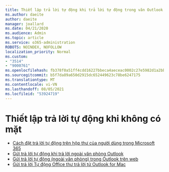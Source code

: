 ```yaml
---
title: Thiết lập trả lời tự động khi trả lời tự động trong văn Outlook
ms.author: daeite
author: daeite
manager: joallard
ms.date: 04/21/2020
ms.audience: Admin
ms.topic: article
ms.service: o365-administration
ROBOTS: NOINDEX, NOFOLLOW
localization_priority: Normal
ms.custom:
- "3514"
- "9000761"
ms.openlocfilehash: fb378f0a51ff4cdd16227bbeca4aeceac0002c27e5982d1a2bb25579dc2cd21b
ms.sourcegitcommit: b5f7da89a650d2915dc652449623c78be6247175
ms.translationtype: MT
ms.contentlocale: vi-VN
ms.lasthandoff: 08/05/2021
ms.locfileid: "53924719"
---
```

# <a name="set-up-out-of-office-automatic-replies"></a>Thiết lập trả lời tự động khi không có mặt

- [Cách đặt trả lời tự động trên hộp thư của người dùng trong Microsoft 365](https://docs.microsoft.com/exchange/troubleshoot/configure-mailboxes/set-automatic-replies)
- [Gửi trả lời tự động khi trả lời ngoài văn phòng Outlook](https://support.office.com/article/9742f476-5348-4f9f-997f-5e208513bd67)
- [Gửi trả lời tự động (ngoài văn phòng) trong Outlook trên web](https://support.office.com/article/0c193ab0-b9e1-4058-84be-a5b014242290)
- [Gửi trả lời Tự động Office thư trả lời từ Outlook for Mac](https://support.office.com/article/4e07ab75-beda-4f9e-bcdc-44471ebacdee)